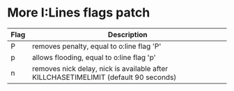 # More I:Lines flags patch
| Flag        | Description  |
| ------------- |-------------| 
| P      | removes penalty, equal to o:line flag 'P'     | 
| p      | allows flooding, equal to o:line flag 'p' |
| n      | removes nick delay, nick is available after KILLCHASETIMELIMIT (default 90 seconds)      | 

